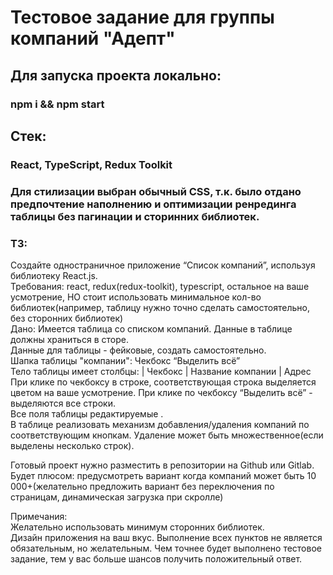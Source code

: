 # Тестовое задание для группы компаний "Адепт"

## Для запуска проекта локально:
### npm i && npm start

## Стек:
### React, TypeScript, Redux Toolkit
### Для стилизации выбран обычный CSS, т.к. было отдано предпочтение наполнению и оптимизации ренрединга таблицы без пагинации и сторинних библиотек.

### ТЗ:
Создайте одностраничное приложение “Список компаний”, используя библиотеку React.js.  
Требования: react, redux(redux-toolkit), typescript, остальное на ваше усмотрение, НО стоит использовать минимальное кол-во библиотек(например, таблицу нужно точно сделать самостоятельно, без сторонних библиотек)  
Дано: Имеется таблица со списком компаний. Данные в таблице должны храниться в сторе.  
Данные для таблицы - фейковые, создать самостоятельно.  
Шапка таблицы "компании": Чекбокс “Выделить всё”  
Тело таблицы имеет столбцы: | Чекбокс | Название компании  | Адрес  
При клике по чекбоксу в строке, соответствующая строка выделяется цветом на ваше усмотрение. При клике по чекбоксу “Выделить всё” - выделяются все строки.  
Все поля таблицы редактируемые .  
В таблице реализовать механизм добавления/удаления компаний по соответствующим кнопкам. Удаление может быть множественное(если выделены несколько строк).

Готовый проект нужно разместить в репозитории на Github или Gitlab.  
Будет плюсом: предусмотреть вариант когда компаний может быть 10 000+(желательно предложить вариант без переключения по страницам, динамическая загрузка при скролле)

Примечания:  
Желательно использовать минимум сторонних библиотек.  
Дизайн приложения  на ваш вкус. Выполнение всех пунктов не является обязательным, но желательным. Чем точнее будет выполнено тестовое задание, тем у вас больше шансов получить положительный ответ.